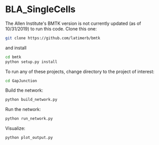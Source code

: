 # BLA_SingleCells

The Allen Institute's BMTK version is not currently updated (as of 10/31/2019) to run this code. Clone this one:

```bash
git clone https://github.com/latimerb/bmtk
```

and install

```bash
cd bmtk
python setup.py install
```
 
To run any of these projects, change directory to the project of interest:

```bash
cd GapJunction
```

Build the network:
```bash
python build_network.py
```

Run the network:
```bash
python run_network.py
```

Visualize:
```bash
python plot_output.py
```
